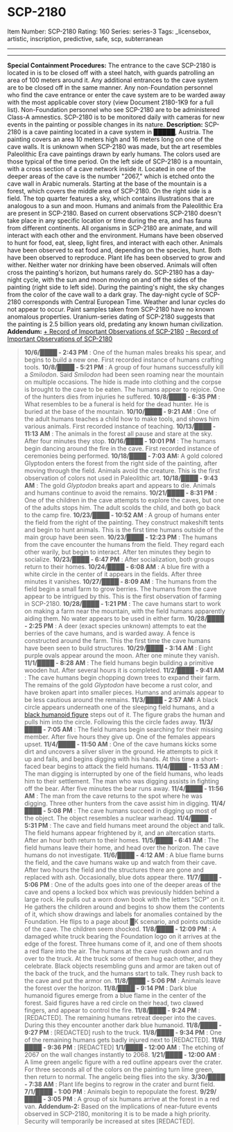# SCP-2180
Item Number: SCP-2180
Rating: 160
Series: series-3
Tags: _licensebox, artistic, inscription, predictive, safe, scp, subterranean

---

* * *
**Special Containment Procedures:** The entrance to the cave SCP-2180 is located in is to be closed off with a steel hatch, with guards patrolling an area of 100 meters around it. Any additional entrances to the cave system are to be closed off in the same manner. Any non-Foundation personnel who find the cave entrance or enter the cave system are to be warded away with the most applicable cover story (view Document 2180-1K9 for a full list). Non-Foundation personnel who see SCP-2180 are to be administered Class-A amnestics. SCP-2180 is to be monitored daily with cameras for new events in the painting or possible changes in its nature.
**Description:** SCP-2180 is a cave painting located in a cave system in █████, Austria. The painting covers an area 10 meters high and 16 meters long on one of the cave walls. It is unknown when SCP-2180 was made, but the art resembles Paleolithic Era cave paintings drawn by early humans. The colors used are those typical of the time period. On the left side of SCP-2180 is a mountain, with a cross section of a cave network inside it. Located in one of the deeper areas of the cave is the number "2067," which is etched onto the cave wall in Arabic numerals. Starting at the base of the mountain is a forest, which covers the middle area of SCP-2180. On the right side is a field. The top quarter features a sky, which contains illustrations that are analogous to a sun and moon. Humans and animals from the Paleolithic Era are present in SCP-2180. Based on current observations SCP-2180 doesn't take place in any specific location or time during the era, and has fauna from different continents.
All organisms in SCP-2180 are animate, and will interact with each other and the environment. Humans have been observed to hunt for food, eat, sleep, light fires, and interact with each other. Animals have been observed to eat food and, depending on the species, hunt. Both have been observed to reproduce. Plant life has been observed to grow and wither. Neither water nor drinking have been observed. Animals will often cross the painting's horizon, but humans rarely do.
SCP-2180 has a day-night cycle, with the sun and moon moving on and off the sides of the painting (right side to left side). During the painting's night, the sky changes from the color of the cave wall to a dark gray. The day-night cycle of SCP-2180 corresponds with Central European Time. Weather and lunar cycles do not appear to occur.
Paint samples taken from SCP-2180 have no known anomalous properties. Uranium-series dating of SCP-2180 suggests that the painting is 2.5 billion years old, predating any known human civilization.
**Addendum:**
[\+ Record of Important Observations of SCP-2180](javascript:;)
[\- Record of Important Observations of SCP-2180](javascript:;)
> **10/6/████ - 2:43 PM** : One of the human males breaks his spear, and begins to build a new one. First recorded instance of humans crafting tools.
> **10/8/████ - 5:21 PM** : A group of four humans successfully kill a _Smilodon_. Said _Smilodon_ had been seen roaming near the mountain on multiple occasions. The hide is made into clothing and the corpse is brought to the cave to be eaten. The humans appear to rejoice. One of the hunters dies from injuries he suffered.
> **10/8/████ - 6:35 PM** : What resembles to be a funeral is held for the dead hunter. He is buried at the base of the mountain.
> **10/10/████ - 9:21 AM** : One of the adult humans teaches a child how to make tools, and shows him various animals. First recorded instance of teaching.
> **10/13/████ - 11:13 AM** : The animals in the forest all pause and stare at the sky. After four minutes they stop.
> **10/16/████ - 10:01 PM** : The humans begin dancing around the fire in the cave. First recorded instance of ceremonies being performed.
> **10/18/████ - 7:03 AM:** A gold colored Glyptodon enters the forest from the right side of the painting, after moving through the field. Animals avoid the creature. This is the first observation of colors not used in Paleolithic art.
> **10/18/████ - 9:43 AM** : The gold _Glyptodon_ breaks apart and appears to die. Animals and humans continue to avoid the remains.
> **10/21/████ - 8:31 PM** : One of the children in the cave attempts to explore the caves, but one of the adults stops him. The adult scolds the child, and both go back to the camp fire.
> **10/23/████ - 10:52 AM** : A group of humans enter the field from the right of the painting. They construct makeshift tents and begin to hunt animals. This is the first time humans outside of the main group have been seen.
> **10/23/████ - 12:23 PM** : The humans from the cave encounter the humans from the field. They regard each other warily, but begin to interact. After ten minutes they begin to socialize.
> **10/23/████ - 6:47 PM** : After socialization, both groups return to their homes.
> **10/24/████ - 6:08 AM** : A blue fire with a white circle in the center of it appears in the fields. After three minutes it vanishes.
> **10/27/████ - 8:09 AM** : The humans from the field begin a small farm to grow berries. The humans from the cave appear to be intrigued by this. This is the first observation of farming in SCP-2180.
> **10/28/████ - 1:21 PM** : The cave humans start to work on making a farm near the mountain, with the field humans apparently aiding them. No water appears to be used in either farm.
> **10/28/████ - 2:25 PM** : A deer (exact species unknown) attempts to eat the berries of the cave humans, and is warded away. A fence is constructed around the farm. This the first time the cave humans have been seen to build structures.
> **10/29/████ - 3:14 AM** : Eight purple ovals appear around the moon. After one minute they vanish.
> **11/1/████ - 8:28 AM** : The field humans begin building a primitive wooden hut. After several hours it is completed.
> **11/2/████ - 9:41 AM** : The cave humans begin chopping down trees to expand their farm. The remains of the gold _Glyptodon_ have become a rust color, and have broken apart into smaller pieces. Humans and animals appear to be less cautious around the remains.
> **11/3/████ - 2:57 AM:** A black circle appears underneath one of the sleeping field humans, and a [black humanoid figure](/scp-106) steps out of it. The figure grabs the human and pulls him into the circle. Following this the circle fades away.
> **11/3/████ - 7:05 AM** : The field humans begin searching for their missing member. After five hours they give up. One of the females appears upset.
> **11/4/████ - 11:50 AM** : One of the cave humans kicks some dirt and uncovers a silver sliver in the ground. He attempts to pick it up and fails, and begins digging with his hands. At this time a short-faced bear begins to attack the field humans.
> **11/4/████ - 11:53 AM** : The man digging is interrupted by one of the field humans, who leads him to their settlement. The man who was digging assists in fighting off the bear. After five minutes the bear runs away.
> **11/4/████ - 11:56 AM** : The man from the cave returns to the spot where he was digging. Three other hunters from the cave assist him in digging.
> **11/4/████ - 5:08 PM** : The cave humans succeed in digging up most of the object. The object resembles a nuclear warhead.
> **11/4/████ - 5:31 PM** : The cave and field humans meet around the object and talk. The field humans appear frightened by it, and an altercation starts. After an hour both return to their homes.
> **11/5/████ - 6:41 AM** : The field humans leave their home, and head over the horizon. The cave humans do not investigate.
> **11/6/████ - 4:12 AM** : A blue flame burns the field, and the cave humans wake up and watch from their cave. After two hours the field and the structures there are gone and replaced with ash. Occasionally, blue dots appear there.
> **11/7/████ - 5:06 PM** : One of the adults goes into one of the deeper areas of the cave and opens a locked box which was previously hidden behind a large rock. He pulls out a worn down book with the letters "SCP" on it. He gathers the children around and begins to show them the contents of it, which show drawings and labels for anomalies contained by the Foundation. He flips to a page about █K scenario, and points outside of the cave. The children seem shocked.
> **11/8/████ - 12:09 PM** : A damaged white truck bearing the Foundation logo on it arrives at the edge of the forest. Three humans come of it, and one of them shoots a red flare into the air. The humans at the cave rush down and run over to the truck. At the truck some of them hug each other, and they celebrate. Black objects resembling guns and armor are taken out of the back of the truck, and the humans start to talk. They rush back to the cave and put the armor on.
> **11/8/████ - 5:06 PM** : Animals leave the forest over the horizon.
> **11/8/████ - 9:14 PM** : Dark blue humanoid figures emerge from a blue flame in the center of the forest. Said figures have a red circle on their head, two clawed fingers, and appear to control the fire.
> **11/8/████ - 9:24 PM** : [REDACTED]. The remaining humans retreat deeper into the caves. During this they encounter another dark blue humanoid.
> **11/8/████ - 9:27 PM** : [REDACTED] rush to the truck.
> **11/8/████ - 9:34 PM** : One of the remaining humans gets badly injured next to [REDACTED].
> **11/8/████ - 9:36 PM** : [REDACTED]
> **1/1/████ - 12:00 AM** : The etching of 2067 on the wall changes instantly to 2068.
> **1/21/████ - 12:00 AM** : A lime green angelic figure with a red outline appears over the crater. For three seconds all of the colors on the painting turn lime green, then return to normal. The angelic being flies into the sky.
> **3/30/████ - 7:38 AM** : Plant life begins to regrow in the crater and burnt field.
> **7/1/████ - 1:00 PM** : Animals begin to repopulate the forest.
> **9/29/████ - 3:05 PM** : A group of six humans arrive at the forest in a red van.
**Addendum-2:** Based on the implications of near-future events observed in SCP-2180, monitoring it is to be made a high priority. Security will temporarily be increased at sites [REDACTED].